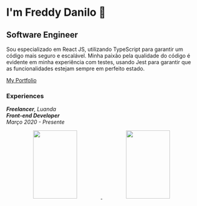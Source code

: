# I'm Freddy Danilo 👋
## Software Engineer
<p>
  Sou especializado em React JS, utilizando TypeScript para garantir um código mais seguro e escalável. Minha paixão pela qualidade do código é evidente em minha experiência com testes, usando Jest para garantir que as funcionalidades estejam sempre em perfeito estado.
</p>

<a href="https://freddydanilo.com/">My Portfolio</a>

<h3>Experiences</h3>
<p>
  <i>
    <b>Freelancer</b>, Luanda
    <br/>
    <b>Front-end Developer</b>
    <br/>
    Março 2020 - Presente
  </i>
</p>

<div align="center" display="inline-block">
  <a href="https://github.com/freddydanilo">
  <img height="180em" width="48%" src="https://github-readme-stats.vercel.app/api?username=freddydanilo&show_icons=true&theme=dracula&include_all_commits=true&count_private=true"/>    
  <img height="180em"  width="48%"  src="https://github-readme-stats.vercel.app/api/top-langs/?username=freddydanilo&layout=compact&langs_count=7&theme=dracula"/>
</div>
